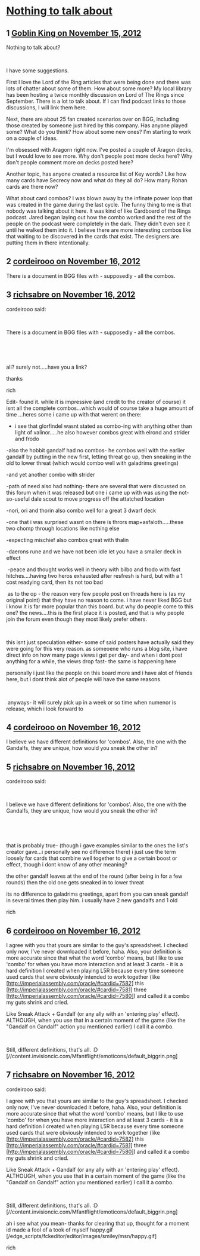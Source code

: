 # [Nothing to talk about](https://community.fantasyflightgames.com/topic/74355-nothing-to-talk-about/)

## 1 [Goblin King on November 15, 2012](https://community.fantasyflightgames.com/topic/74355-nothing-to-talk-about/?do=findComment&comment=723955)

Nothing to talk about?

 

I have some suggestions.

First I love the Lord of the Ring articles that were being done and there was lots of chatter about some of them. How about some more? My local library has been hosting a twice monthly discussion on Lord of The Rings since September. There is a lot to talk about. If I can find podcast links to those discussions, I will link them here.

Next, there are about 25 fan created scenarios over on BGG, including those created by someone just hired by this company. Has anyone played some? What do you think? How about some new ones? I'm starting to work on a couple of ideas.

I'm obsessed with Aragorn right now. I've posted a couple of Aragon decks, but I would love to see more. Why don't people post more decks here? Why don't people comment more on decks posted here?

Another topic, has anyone created a resource list of Key words? Like how many cards have Secrecy now and what do they all do? How many Rohan cards are there now?

What about card combos? I was blown away by the infinate power loop that was created in the game during the last cycle. The funny thing to me is that nobody was talking about it here. It was kind of like Cardboard of the Rings podcast. Jared began laying out how the combo worked and the rest of the people on the podcast were completely in the dark. They didn't even see it until he walked them into it. I believe there are more interesting combos like that waiting to be discovered in the cards that exist. The designers are putting them in there intentionally.
 

## 2 [cordeirooo on November 16, 2012](https://community.fantasyflightgames.com/topic/74355-nothing-to-talk-about/?do=findComment&comment=724284)

There is a document in BGG files with - supposedly - all the combos. 

## 3 [richsabre on November 16, 2012](https://community.fantasyflightgames.com/topic/74355-nothing-to-talk-about/?do=findComment&comment=724288)

cordeirooo said:

 

There is a document in BGG files with - supposedly - all the combos. 

 

 

all? surely not…..have you a link?

thanks

rich

Edit- found it. while it is impressive (and credit to the creator of course) it isnt all the complete combos…which would of course take a huge amount of time …heres some i came up with that werent on there:

- i see that glorfindel wasnt stated as combo-ing with anything other than light of valinor…..he also however combos great with elrond and strider and frodo

-also the hobbit gandalf had no combos- he combos well with the earlier gandalf by putting in the new first, letting threat go up, then sneaking in the old to lower threat (which would combo well with galadrims greetings)

-and yet another combo with strider

-path of need also had nothing- there are several that were discussed on this forum when it was released but one i came up with was using the not-so-useful dale scout to move progress off the attatched location

-nori, ori and thorin also combo well for a great 3 dwarf deck

-one that i was surprised wasnt on there is thrors map+asfaloth…..these two chomp through locations like nothing else

-expecting mischief also combos great with thalin

-daerons rune and we have not been idle let you have a smaller deck in effect

 -peace and thought works well in theory with bilbo and frodo with fast hitches….having two heros exhausted after resfresh is hard, but with a 1 cost readying card, then its not too bad

 as to the op - the reason very few people post on threads here is (as my original point) that they have no reason to come. i have never liked BGG but i know it is far more popular than this board. but why do people come to this one? the news….this is the first place it is posted, and that is why people join the forum even though they most likely prefer others.

 

this isnt just speculation either- some of said posters have actually said they were going for this very reason. as someoene who runs a blog site, i have direct info on how many page views i get per day- and when i dont post anything for a while, the views drop fast- the same is happening here

personally i just like the people on this board more and i have alot of friends here, but i dont think alot of people will have the same reasons

 

 anyways- it will surely pick up in a week or so time when numenor is release, which i look forward to

## 4 [cordeirooo on November 16, 2012](https://community.fantasyflightgames.com/topic/74355-nothing-to-talk-about/?do=findComment&comment=724315)

I believe we have different definitions for 'combos'.
Also, the one with the Gandalfs, they are unique, how would you sneak the other in?

## 5 [richsabre on November 16, 2012](https://community.fantasyflightgames.com/topic/74355-nothing-to-talk-about/?do=findComment&comment=724320)

cordeirooo said:

 

I believe we have different definitions for 'combos'.
Also, the one with the Gandalfs, they are unique, how would you sneak the other in?

 

 

that is probably true- (though i gave examples similar to the ones the list's creator gave…i personally see no difference there) i just use the term loosely for cards that combine well together to give a certain boost or effect, though i dont know of any other meaning?

the other gandalf leaves at the end of the round (after being in for a few rounds) then the old one gets sneaked in to lower threat

its no difference to galadrims greetings, apart from you can sneak gandalf in several times then play him. i usually have 2 new gandalfs and 1 old

rich

## 6 [cordeirooo on November 16, 2012](https://community.fantasyflightgames.com/topic/74355-nothing-to-talk-about/?do=findComment&comment=724352)

I agree with you that yours are similar to the guy's spreadsheet. I checked only now, I've never downloaded it before, haha. Also, your definition is more accurate since that what the word 'combo' means, but I like to use 'combo' for when you have more interaction and at least 3 cards - it is a hard definition I created when playing L5R because every time someone used cards that were obviously intended to work together (like [http://imperialassembly.com/oracle/#cardid=7582] this [http://imperialassembly.com/oracle/#cardid=7581] three [http://imperialassembly.com/oracle/#cardid=7580]) and called it a combo my guts shrink and cried.

Like Sneak Attack + Gandalf (or any ally with an 'entering play' effect). ALTHOUGH, when you use that in a certain moment of the game (like the "Gandalf on Gandalf" action you mentioned earlier) I call it a combo.

 

Still, different definitions, that's all. :D [//content.invisioncic.com/Mfantflight/emoticons/default_biggrin.png]

## 7 [richsabre on November 16, 2012](https://community.fantasyflightgames.com/topic/74355-nothing-to-talk-about/?do=findComment&comment=724359)

cordeirooo said:

I agree with you that yours are similar to the guy's spreadsheet. I checked only now, I've never downloaded it before, haha. Also, your definition is more accurate since that what the word 'combo' means, but I like to use 'combo' for when you have more interaction and at least 3 cards - it is a hard definition I created when playing L5R because every time someone used cards that were obviously intended to work together (like [http://imperialassembly.com/oracle/#cardid=7582] this [http://imperialassembly.com/oracle/#cardid=7581] three [http://imperialassembly.com/oracle/#cardid=7580]) and called it a combo my guts shrink and cried.

Like Sneak Attack + Gandalf (or any ally with an 'entering play' effect). ALTHOUGH, when you use that in a certain moment of the game (like the "Gandalf on Gandalf" action you mentioned earlier) I call it a combo.

 

Still, different definitions, that's all. :D [//content.invisioncic.com/Mfantflight/emoticons/default_biggrin.png]



ah i see what you mean- thanks for clearing that up, thought for a moment id made a fool of a took of myself happy.gif [/edge_scripts/fckeditor/editor/images/smiley/msn/happy.gif]

rich

